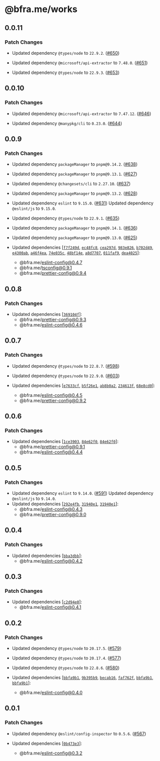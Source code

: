 # @bfra.me/works

## 0.0.11
### Patch Changes


- Updated dependency `@types/node` to `22.9.2`. ([#650](https://github.com/bfra-me/works/pull/650))


- Updated dependency `@microsoft/api-extractor` to `7.48.0`. ([#651](https://github.com/bfra-me/works/pull/651))


- Updated dependency `@types/node` to `22.9.3`. ([#653](https://github.com/bfra-me/works/pull/653))

## 0.0.10
### Patch Changes


- Updated dependency `@microsoft/api-extractor` to `7.47.12`. ([#646](https://github.com/bfra-me/works/pull/646))


- Updated dependency `@manypkg/cli` to `0.23.0`. ([#644](https://github.com/bfra-me/works/pull/644))

## 0.0.9
### Patch Changes


- Updated dependency `packageManager` to `pnpm@9.14.2`. ([#638](https://github.com/bfra-me/works/pull/638))


- Updated dependency `packageManager` to `pnpm@9.13.1`. ([#627](https://github.com/bfra-me/works/pull/627))


- Updated dependency `@changesets/cli` to `2.27.10`. ([#637](https://github.com/bfra-me/works/pull/637))


- Updated dependency `packageManager` to `pnpm@9.13.2`. ([#628](https://github.com/bfra-me/works/pull/628))


- Updated dependency `eslint` to `9.15.0`. ([#631](https://github.com/bfra-me/works/pull/631))
  Updated dependency `@eslint/js` to `9.15.0`.

- Updated dependency `@types/node` to `22.9.1`. ([#635](https://github.com/bfra-me/works/pull/635))


- Updated dependency `packageManager` to `pnpm@9.14.1`. ([#636](https://github.com/bfra-me/works/pull/636))


- Updated dependency `packageManager` to `pnpm@9.13.0`. ([#625](https://github.com/bfra-me/works/pull/625))

- Updated dependencies [[`f7f249d`](https://github.com/bfra-me/works/commit/f7f249d1100c8d43c0b4b373227a98d4b53aeab7), [`ec48fc8`](https://github.com/bfra-me/works/commit/ec48fc8656da3637e7139696f8b784f8d49f1840), [`cea297d`](https://github.com/bfra-me/works/commit/cea297d45c7dff8c42ac488104cbd83785244d92), [`983e826`](https://github.com/bfra-me/works/commit/983e826ec1a6068ce7edc4546eac8227aa29ed4d), [`b702d49`](https://github.com/bfra-me/works/commit/b702d496e75e61138a0aaabbe2a9adcb238ba4f9), [`e4300ab`](https://github.com/bfra-me/works/commit/e4300abc0db9f5ee6cff1cac35690f903f0894aa), [`a46f4ea`](https://github.com/bfra-me/works/commit/a46f4ea3547256502d7fb45bae195e76e021643c), [`74e035c`](https://github.com/bfra-me/works/commit/74e035c86f78d2c3ee6c4a7e51837a654e676549), [`48bf14e`](https://github.com/bfra-me/works/commit/48bf14e02a9ac153eb24c75f320844220733dbd1), [`a8d7707`](https://github.com/bfra-me/works/commit/a8d77072acd34c6e2833b1a828ba00a88d814d2b), [`011faf9`](https://github.com/bfra-me/works/commit/011faf9c1c9b31036caf954c6f538823dcc26717), [`dea4025`](https://github.com/bfra-me/works/commit/dea4025e2815bed2c8bdfb3254b248ded883596d)]:
  - @bfra.me/eslint-config@0.4.7
  - @bfra.me/tsconfig@0.9.1
  - @bfra.me/prettier-config@0.9.4

## 0.0.8
### Patch Changes

- Updated dependencies [[`369104f`](https://github.com/bfra-me/works/commit/369104f7e80d885cfb84dc310bb1fc34db83725b)]:
  - @bfra.me/prettier-config@0.9.3
  - @bfra.me/eslint-config@0.4.6

## 0.0.7
### Patch Changes


- Updated dependency `@types/node` to `22.8.7`. ([#598](https://github.com/bfra-me/works/pull/598))


- Updated dependency `@types/node` to `22.9.0`. ([#603](https://github.com/bfra-me/works/pull/603))

- Updated dependencies [[`e7633cf`](https://github.com/bfra-me/works/commit/e7633cf33339342992be6a10bb1b6bb1627817ec), [`b5f26e1`](https://github.com/bfra-me/works/commit/b5f26e156e4edc7d160f87c924fd8a65ae9db391), [`ab8b0a2`](https://github.com/bfra-me/works/commit/ab8b0a2ee4eb987eb7dded4a8a43ddd8ea07ecce), [`234613f`](https://github.com/bfra-me/works/commit/234613f67aaa2e17b72597ecd5844be17bdc2fc9), [`68e8cd0`](https://github.com/bfra-me/works/commit/68e8cd0aef3d96caa03a006175bbf9d0c5152002)]:
  - @bfra.me/eslint-config@0.4.5
  - @bfra.me/prettier-config@0.9.2

## 0.0.6
### Patch Changes

- Updated dependencies [[`1ce3903`](https://github.com/bfra-me/works/commit/1ce39032ce4c2597936897145896e71fde5fc09a), [`84e62f0`](https://github.com/bfra-me/works/commit/84e62f0deb91b42f361ae456f2bc48a75a1f2639), [`84e62f0`](https://github.com/bfra-me/works/commit/84e62f0deb91b42f361ae456f2bc48a75a1f2639)]:
  - @bfra.me/prettier-config@0.9.1
  - @bfra.me/eslint-config@0.4.4

## 0.0.5
### Patch Changes


- Updated dependency `eslint` to `9.14.0`. ([#591](https://github.com/bfra-me/works/pull/591))
  Updated dependency `@eslint/js` to `9.14.0`.
- Updated dependencies [[`292e4fb`](https://github.com/bfra-me/works/commit/292e4fb775b1e02de40af510e8b0561444a99739), [`31940e1`](https://github.com/bfra-me/works/commit/31940e12088a326d4e8d2605f678439585767ec9), [`31940e1`](https://github.com/bfra-me/works/commit/31940e12088a326d4e8d2605f678439585767ec9)]:
  - @bfra.me/eslint-config@0.4.3
  - @bfra.me/prettier-config@0.9.0

## 0.0.4
### Patch Changes

- Updated dependencies [[`bba3dbb`](https://github.com/bfra-me/works/commit/bba3dbb2bd0c55b97753b397a263c1817e131401)]:
  - @bfra.me/eslint-config@0.4.2

## 0.0.3
### Patch Changes

- Updated dependencies [[`c2d94e0`](https://github.com/bfra-me/works/commit/c2d94e03f47d49e7eb07841c449ef2358396c809)]:
  - @bfra.me/eslint-config@0.4.1

## 0.0.2
### Patch Changes


- Updated dependency `@types/node` to `20.17.5`. ([#579](https://github.com/bfra-me/works/pull/579))


- Updated dependency `@types/node` to `20.17.4`. ([#577](https://github.com/bfra-me/works/pull/577))


- Updated dependency `@types/node` to `22.8.6`. ([#580](https://github.com/bfra-me/works/pull/580))

- Updated dependencies [[`bbfa9b1`](https://github.com/bfra-me/works/commit/bbfa9b10a8b6860a1bc399588967a088cf2d86fd), [`9b395b9`](https://github.com/bfra-me/works/commit/9b395b977a7a852899fe19118f6bc526dc5b0572), [`becab16`](https://github.com/bfra-me/works/commit/becab166bdbbed9c7e793be54f9b7475bd99fa48), [`faf762f`](https://github.com/bfra-me/works/commit/faf762fc8d1268f1528e7e2efd4a6ead0a2ed99f), [`bbfa9b1`](https://github.com/bfra-me/works/commit/bbfa9b10a8b6860a1bc399588967a088cf2d86fd), [`bbfa9b1`](https://github.com/bfra-me/works/commit/bbfa9b10a8b6860a1bc399588967a088cf2d86fd)]:
  - @bfra.me/eslint-config@0.4.0

## 0.0.1
### Patch Changes


- Updated dependency `@eslint/config-inspector` to `0.5.6`. ([#567](https://github.com/bfra-me/works/pull/567))

- Updated dependencies [[`0b473e3`](https://github.com/bfra-me/works/commit/0b473e3a0003eb8ae6b86b7b4252e4ff0b95389b)]:
  - @bfra.me/eslint-config@0.3.2
